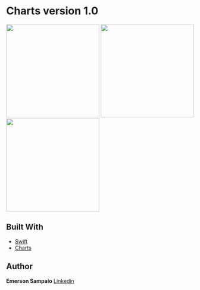 # Charts version 1.0

<img src="https://user-images.githubusercontent.com/32761815/236543970-9f9848bc-92c2-47ec-aed4-84355078c4e2.png" width="250"> <img src="https://user-images.githubusercontent.com/32761815/236543983-afdef0eb-943d-442a-a756-60b65ce09cdf.png" width="250"> <img src="https://user-images.githubusercontent.com/32761815/236543997-0833e22d-2e9f-4f65-9b47-188bfaf98112.png" width="250">



## Built With

* [Swift](https://www.apple.com/br/swift/)
* [Charts](https://github.com/danielgindi/Charts) 

## Author
**Emerson Sampaio**  [Linkedin](https://www.linkedin.com/in/emersonsmp/)
